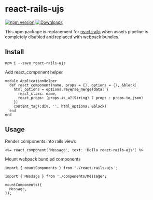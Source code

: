 # react-rails-ujs

[![npm version](https://badge.fury.io/js/react-rails-ujs.svg)](http://badge.fury.io/js/react-rails-ujs)
[![Downloads](http://img.shields.io/npm/dm/react-rails-ujs.svg)](https://npmjs.org/package/react-rails-ujs)

This npm package is replacement for [react-rails](https://github.com/reactjs/react-rails)
when assets pipeline is completely disabled and replaced with webpack bundles.

## Install

    npm i --save react-rails-ujs

Add react_component helper

    module ApplicationHelper
      def react_component(name, props = {}, options = {}, &block)
        html_options = options.reverse_merge(data: {
          react_class: name,
          react_props: (props.is_a?(String) ? props : props.to_json)
        })
        content_tag(:div, '', html_options, &block)
      end
    end

## Usage

Render components into rails views

    <%= react_component('Message', text: 'Hello react-rails-ujs') %>

Mount webpack bundled components

    import { mountComponents } from './react-rails-ujs';
    
    import { Message } from './components/Message';
    
    mountComponents({
      Message,
    });
